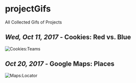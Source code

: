 # projectGifs
All Collected Gifs of Projects

## *Wed, Oct 11, 2017* - Cookies: Red vs. Blue
![Cookies:Teams][cookies]

## *Oct 20, 2017* - Google Maps: Places
![Maps:Locator][maps]

[cookies]: https://github.com/jykim16/projectGifs/raw/master/RedVsBlue.gif "MightyHive Challenge"
[maps]: https://github.com/jykim16/projectGifs/raw/master/MapsChallenge.gif "Zenefits Challenge"
